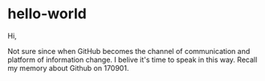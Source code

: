 # hello-world
Hi,

Not sure since when GitHub becomes the channel of communication and platform of information change. I belive it's time to speak in this way.
Recall my memory about Github on 170901.
